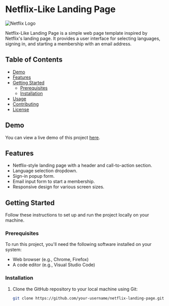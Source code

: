 # Netflix-Like Landing Page

![Netflix Logo](images/netflix-logo.png)

Netflix-Like Landing Page is a simple web page template inspired by Netflix's landing page. It provides a user interface for selecting languages, signing in, and starting a membership with an email address.

## Table of Contents

- [Demo](#demo)
- [Features](#features)
- [Getting Started](#getting-started)
  - [Prerequisites](#prerequisites)
  - [Installation](#installation)
- [Usage](#usage)
- [Contributing](#contributing)
- [License](#license)

## Demo

You can view a live demo of this project [here](#).

## Features

- Netflix-style landing page with a header and call-to-action section.
- Language selection dropdown.
- Sign-in popup form.
- Email input form to start a membership.
- Responsive design for various screen sizes.

## Getting Started

Follow these instructions to set up and run the project locally on your machine.

### Prerequisites

To run this project, you'll need the following software installed on your system:

- Web browser (e.g., Chrome, Firefox)
- A code editor (e.g., Visual Studio Code)

### Installation

1. Clone the GitHub repository to your local machine using Git:

   ```bash
   git clone https://github.com/your-username/netflix-landing-page.git
